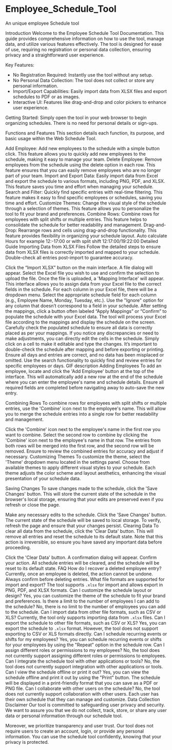 # Employee_Schedule_Tool
An unique employee Schedule tool

Introduction
Welcome to the Employee Schedule Tool Documentation. This guide provides comprehensive information on how to use the tool, manage data, and utilize various features effectively. The tool is designed for ease of use, requiring no registration or personal data collection, ensuring privacy and a straightforward user experience.

Key Features:
- No Registration Required: Instantly use the tool without any setup.
- No Personal Data Collection: The tool does not collect or store any personal information.
- Import/Export Capabilities: Easily import data from XLSX files and export schedules to PDF or as images.
- Interactive UI: Features like drag-and-drop and color pickers to enhance user experience.

Getting Started:
Simply open the tool in your web browser to begin organizing schedules. There is no need for personal details or sign-ups.

Functions and Features
This section details each function, its purpose, and basic usage within the Web Schedule Tool.

Add Employee: Add new employees to the schedule with a simple button click. This feature allows you to quickly add new employees to the schedule, making it easy to manage your team.
Delete Employee: Remove employees from the schedule using the delete option in each row. This feature ensures that you can easily remove employees who are no longer part of your team.
Import and Export Data: Easily import data from Excel and export the schedule to various formats, including PNG, PDF, and XLSX. This feature saves you time and effort when managing your schedule.
Search and Filter: Quickly find specific entries with real-time filtering. This feature makes it easy to find specific employees or schedules, saving you time and effort.
Customize Themes: Change the visual style of the schedule through a selection of themes. This feature allows you to personalize the tool to fit your brand and preferences.
Combine Rows: Combine rows for employees with split shifts or multiple entries. This feature helps to consolidate the schedule for better readability and management.
Drag-and-Drop: Rearrange rows and cells using drag-and-drop functionality. This feature provides flexibility in organizing your schedule layout.
Auto calculate Hours for example 12:-17:00 or with split shift 12:17:00/19:22:00
Detailed Guide
Importing Data from XLSX Files
Follow the detailed steps to ensure data from XLSX files is correctly imported and mapped to your schedule. Double-check all entries post-import to guarantee accuracy.

Click the “Import XLSX” button on the main interface. A file dialog will appear. Select the Excel file you wish to use and confirm the selection to upload the file.
Once the file is uploaded, a 'Mapping Interface' will appear. This interface allows you to assign data from your Excel file to the correct fields in the schedule. For each column in your Excel file, there will be a dropdown menu. Select the appropriate schedule field for each column (e.g., Employee Name, Monday, Tuesday, etc.). Use the "Ignore" option for any column that doesn’t correspond to a field in your schedule.
After setting the mappings, click a button often labeled “Apply Mappings” or “Confirm” to populate the schedule with your Excel data. The tool will process your Excel file according to the mappings and display the schedule on the screen.
Carefully check the populated schedule to ensure all data is correctly placed as per your mappings. If you notice any discrepancies or need to make adjustments, you can directly edit the cells in the schedule. Simply click on a cell to make it editable and type the changes.
It’s important to double-check the schedule after mapping and before exporting or printing. Ensure all days and entries are correct, and no data has been misplaced or omitted. Use the search functionality to quickly find and review entries for specific employees or days.
GIF description
Adding Employees
To add an employee, locate and click the 'Add Employee' button at the top of the interface. This will automatically add a new row at the end of the schedule where you can enter the employee's name and schedule details. Ensure all required fields are completed before navigating away to auto-save the new entry.

Combining Rows
To combine rows for employees with split shifts or multiple entries, use the 'Combine' icon next to the employee's name. This will allow you to merge the schedule entries into a single row for better readability and management.

Click the 'Combine' icon next to the employee's name in the first row you want to combine.
Select the second row to combine by clicking the 'Combine' icon next to the employee's name in that row.
The entries from both rows will be merged into the first row, and the second row will be removed.
Ensure to review the combined entries for accuracy and adjust if necessary.
Customizing Themes
To customize the theme, select the 'Theme' dropdown menu located in the settings panel. Choose from available themes to apply different visual styles to your schedule. Each theme adjusts the color scheme and layout aesthetics, enhancing the visual presentation of your schedule data.

Saving Changes
To save changes made to the schedule, click the 'Save Changes' button. This will store the current state of the schedule in the browser's local storage, ensuring that your edits are preserved even if you refresh or close the page.

Make any necessary edits to the schedule.
Click the 'Save Changes' button.
The current state of the schedule will be saved to local storage.
To verify, refresh the page and ensure that your changes persist.
Clearing Data
To clear all data from the schedule, click the 'Clear Data' button. This will remove all entries and reset the schedule to its default state. Note that this action is irreversible, so ensure you have saved any important data before proceeding.

Click the 'Clear Data' button.
A confirmation dialog will appear. Confirm your action.
All schedule entries will be cleared, and the schedule will be reset to its default state.
FAQ
How do I recover a deleted employee entry?
Currently, once an employee is deleted, the action cannot be undone. Always confirm before deleting entries.
What file formats are supported for import and export?
The tool supports `.xlsx` for import and allows export in PNG, PDF, and XLSX formats.
Can I customize the schedule layout or design?
Yes, you can customize the theme of the schedule to fit your brand and preferences.
Is there a limit to the number of employees I can add to the schedule?
No, there is no limit to the number of employees you can add to the schedule.
Can I import data from other file formats, such as CSV or XLS?
Currently, the tool only supports importing data from `.xlsx` files.
Can I export the schedule to other file formats, such as CSV or XLS?
Yes, you can export the schedule to `.xlsx` format. However, the tool does not support exporting to CSV or XLS formats directly.
Can I schedule recurring events or shifts for my employees?
Yes, you can schedule recurring events or shifts for your employees by using the "Repeat" option in the schedule row.
Can I assign different roles or permissions to my employees?
No, the tool does not currently support assigning different roles or permissions to employees.
Can I integrate the schedule tool with other applications or tools?
No, the tool does not currently support integration with other applications or tools.
Can I view the schedule offline or print it out?
Yes, you can view the schedule offline and print it out by using the "Print" button. The schedule will be displayed in a print-friendly format that you can save as a PDF or PNG file.
Can I collaborate with other users on the schedule?
No, the tool does not currently support collaboration with other users. Each user has their own schedule that they can manage and customize.
Data Collection Disclaimer
Our tool is committed to safeguarding user privacy and security. We want to assure you that we do not collect, track, store, or share any user data or personal information through our schedule tool.

Moreover, we prioritize transparency and user trust. Our tool does not require users to create an account, login, or provide any personal information. You can use the schedule tool confidently, knowing that your privacy is protected.
 
